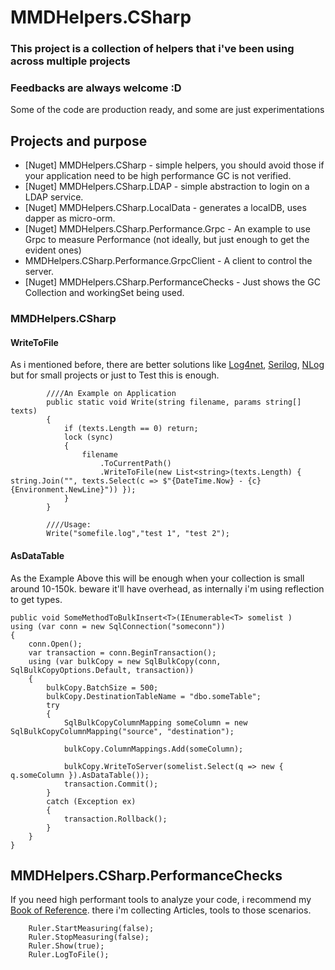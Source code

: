 # MMDHelpers.CSharp

### This project is a collection of helpers that i've been using across multiple projects
### Feedbacks are always welcome :D
Some of the code are production ready, and some are just experimentations

## Projects and purpose

- [Nuget] MMDHelpers.CSharp - simple helpers, you should avoid those if your application need to be high performance GC is not verified.
- [Nuget] MMDHelpers.CSharp.LDAP - simple abstraction to login on a LDAP service.
- [Nuget] MMDHelpers.CSharp.LocalData - generates a localDB, uses dapper as micro-orm.
- [Nuget] MMDHelpers.CSharp.Performance.Grpc - An example to use Grpc to measure Performance (not ideally, but just enough to get the evident ones)
- MMDHelpers.CSharp.Performance.GrpcClient - A client to control the server.
- [Nuget] MMDHelpers.CSharp.PerformanceChecks - Just shows the GC Collection and workingSet being used.


### MMDHelpers.CSharp


#### WriteToFile
As i mentioned before, there are better solutions like [Log4net](https://logging.apache.org/log4net/), [Serilog](https://serilog.net/), [NLog](https://nlog-project.org/)
but for small projects or just to Test this is enough.
``` Csharp
        ////An Example on Application
        public static void Write(string filename, params string[] texts)
        {
            if (texts.Length == 0) return;
            lock (sync)
            {
                filename
                    .ToCurrentPath()
                    .WriteToFile(new List<string>(texts.Length) { string.Join("", texts.Select(c => $"{DateTime.Now} - {c} {Environment.NewLine}")) });
            }
        }
        
        ////Usage:
        Write("somefile.log","test 1", "test 2");
```
#### AsDataTable
As the Example Above this will be enough when your collection is small around 10-150k. 
beware it'll have overhead, as internally i'm using reflection to get types.
``` CSharp
public void SomeMethodToBulkInsert<T>(IEnumerable<T> somelist )
using (var conn = new SqlConnection("someconn"))
{
    conn.Open();
    var transaction = conn.BeginTransaction();
    using (var bulkCopy = new SqlBulkCopy(conn, SqlBulkCopyOptions.Default, transaction))
    {
        bulkCopy.BatchSize = 500;
        bulkCopy.DestinationTableName = "dbo.someTable";
        try
        {
            SqlBulkCopyColumnMapping someColumn = new SqlBulkCopyColumnMapping("source", "destination");
            
            bulkCopy.ColumnMappings.Add(someColumn);
            
            bulkCopy.WriteToServer(somelist.Select(q => new { q.someColumn }).AsDataTable());
            transaction.Commit();
        }
        catch (Exception ex)
        {
            transaction.Rollback();
        }
    }
}
```

## MMDHelpers.CSharp.PerformanceChecks
If you need high performant tools to analyze your code, i recommend my [Book of Reference](https://github.com/millerscout/book-of-reference/blob/master/CSharp.md).
there i'm collecting Articles, tools to those scenarios.
``` CSharp
    Ruler.StartMeasuring(false);
    Ruler.StopMeasuring(false);
    Ruler.Show(true);
    Ruler.LogToFile();
```